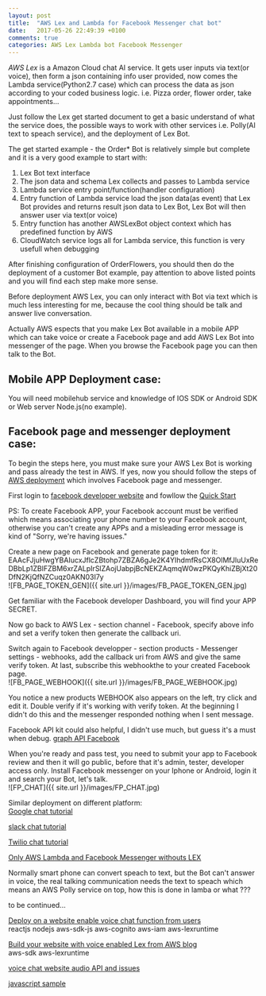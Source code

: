 ```yaml
---
layout: post
title:  "AWS Lex and Lambda for Facebook Messenger chat bot"
date:   2017-05-26 22:49:39 +0100
comments: true  
categories: AWS Lex Lambda bot Facebook Messenger
---
```





*AWS Lex* is a Amazon Cloud chat AI service. It gets user inputs via text(or voice), then form a json containing info user provided, now comes the Lambda service(Python2.7 case) which can process the data as json according to your coded business logic. i.e. Pizza order, flower order, take appointments...

Just follow the Lex get started document to get a basic understand of what the service does, the possible ways to work with other services i.e. Polly(AI text to speach service), and the deployment of Lex Bot.

The get started example - the Order* Bot is relatively simple but complete and it is a very good example to start with:
1. Lex Bot text interface
1. The json data and schema Lex collects and passes to Lambda service 
2. Lambda service entry point/function(handler configuration)
3. Entry function of Lambda service load the json data(as event) that Lex Bot provides and returns result json data to Lex Bot, Lex Bot will then answer user via text(or voice)
3. Entry function has another AWSLexBot object context which has predefined function by AWS
4. CloudWatch service logs all for Lambda service, this function is very usefull when debugging

After finishing configuration of OrderFlowers, you should then do the deployment of a customer Bot example, pay attention to above  listed points and you will find each step make more sense.

Before deployment AWS Lex, you can only interact with Bot via text which is much less interesting for me, because the cool thing should be talk and answer live conversation.

Actually AWS espects that you make Lex Bot available in a mobile APP which can take voice or create a Facebook page and add AWS Lex Bot into messenger of the page. When you browse the Facebook page you can then talk to the Bot.

## Mobile APP Deployment case:
You will need mobilehub service and knowledge of IOS SDK or Android SDK or Web server Node.js(no example).

## Facebook page and messenger deployment case:
To begin the steps here, you must make sure your AWS Lex Bot is working and pass already the test in AWS. If yes, now you should follow the steps of [AWS deployment](http://docs.aws.amazon.com/lex/latest/dg/fb-bot-association.html) which involves Facebook page and messenger. 

First login to [facebook developer website](https://developers.facebook.com) and fowllow the [Quick Start](https://developers.facebook.com/docs/messenger-platform/guides/quick-start) 

PS: To create Facebook APP, your Facebook account must be verified which means associating your phone number to your Facebook account, otherwise you can't create any APPs and a misleading error message is kind of "Sorry, we're having issues."

Create a new page on Facebook and generate page token for it:
EAAcFJjuHwgYBAIucxJflcZBtohp7ZBZA6gJe2K4YIhdmfRsCX8OlMfJluUxReDBbLp1ZBlFZBM6xrZALpIrSlZAojUabpjBcNEKZAqmqW0wzPKQyKhiZBjXt20DfN2KjQfNZCuqz0AKN03I7y  
![FB_PAGE_TOKEN_GEN]({{ site.url }}/images/FB_PAGE_TOKEN_GEN.jpg)

Get familiar with the Facebook developer Dashboard, you will find your APP SECRET.

Now go back to AWS Lex - section channel - Facebook, specify above info and set a verify token then generate the callback uri.

Switch again to Facebook developper - section products - Messenger settings - webhooks, add the callback uri from AWS and give the same verify token. At last, subscribe this webhookthe to your created Facebook page.  
![FB_PAGE_WEBHOOK]({{ site.url }}/images/FB_PAGE_WEBHOOK.jpg)

You notice a new products WEBHOOK also appears on the left, try click and edit it. Double verify if it's working with verify token. At the beginning I didn't do this and the messenger responded nothing when I sent message.

Facebook API kit could also helpful, I didn't use much, but guess it's a must when debug.
[graph API Facebook](https://developers.facebook.com/tools/explorer/1975986602623494?method=GET&path=%7Bmessage-id%7D&version=v2.9)


When you're ready and pass test, you need to submit your app to Facebook review and then it will go public, before that it's admin, tester, developer access only. Install Facebook messenger on your Iphone or Android, login it and search your Bot, let's talk.  
![FP_CHAT]({{ site.url }}/images/FP_CHAT.jpg)

Similar deployment on different platform:  
[Google chat tutorial](https://www.raizlabs.com/dev/2017/01/build-ai-assistant-api-ai-amazon-lambda/)

[slack chat tutorial](https://nicholasjackson.io/2017/04/25/slack-bot-aws-lambda/)

[Twilio chat tutorial](https://www.twilio.com/blog/2015/09/build-your-own-ivr-with-aws-lambda-amazon-api-gateway-and-twilio.html)  

[Only AWS Lambda and Facebook Messenger withouts LEX](https://tutorials.botsfloor.com/run-facebook-messenger-chat-bot-on-aws-lambda-2fa800a67d76)

Normally smart phone can convert speach to text, but the Bot can't answer in voice, the real talking communication needs the text to speach which means an AWS Polly service on top, how this is done in lamba or what ???


to be continued...

[Deploy on a website enable voice chat function from users](http://www.siili.com/news/creating-voice-recognition-bot-web-app-amazon-aws-lex)  
reactjs nodejs aws-sdk-js aws-cognito aws-iam aws-lexruntime

[Build your website with voice enabled Lex from AWS blog](https://aws.amazon.com/blogs/ai/capturing-voice-input-in-a-browser/)  
aws-sdk aws-lexruntime  


[voice chat website audio API and issues](http://ljn.io/posts/amazon-lex-with-html5-audio/)  


[javascript sample](http://docs.aws.amazon.com/sdk-for-javascript/v2/developer-guide/getting-started-browser.html)
